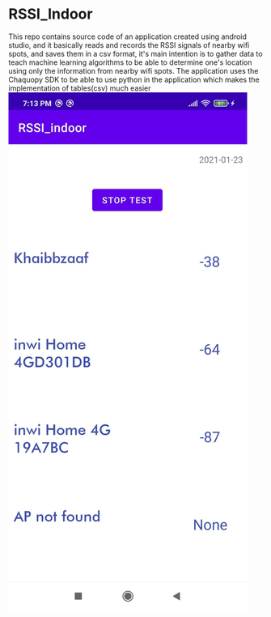 # RSSI_Indoor

This repo contains source code of an application created using android studio, and it basically reads and records the RSSI signals of nearby wifi spots, and saves them in a csv format, it's main intention is to gather data to teach machine learning algorithms to be able to determine one's location using only the information from nearby wifi spots. The application uses the Chaquopy SDK to be able to use python in the application which makes the implementation of tables(csv) much easier
![Alt text](141457265_3922712004406783_8098852962201576064_n.jpg?raw=true "Gameplay2")